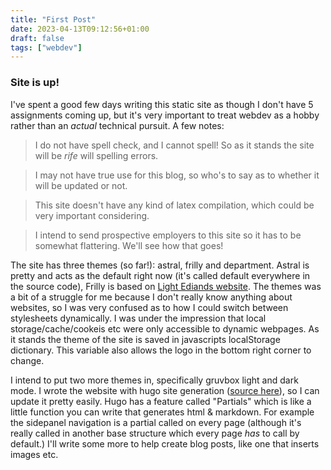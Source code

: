 ```yaml
---
title: "First Post"
date: 2023-04-13T09:12:56+01:00
draft: false
tags: ["webdev"]
---
```


### Site is up!

I've spent a good few days writing this static site as though I don't have 5 assignments coming up, but it's very important to treat webdev as a hobby rather than an _actual_ technical pursuit. A few notes:
> I do not have spell check, and I cannot spell! So as it stands the site will be _rife_ will spelling errors.  

> I may not have true use for this blog, so who's to say as to whether it will be updated or not.  

> This site doesn't have any kind of latex compilation, which could be very important considering.  

> I intend to send prospective employers to this site so it has to be somewhat flattering. We'll see how that goes!  

The site has three themes (so far!): astral, frilly and department. Astral is pretty and acts as the default right now (it's called default everywhere in the source code), Frilly is based on [Light Ediands website](https://www.ediand.xyz/). The themes was a bit of a struggle for me because I don't really know anything about websites, so I was very confused as to how I could switch between stylesheets dynamically. I was under the impression that local storage/cache/cookeis etc were only accessible to dynamic webpages. As it stands the theme of the site is saved in javascripts localStorage dictionary. This variable also allows the logo in the bottom right corner to change.

I intend to put two more themes in, specifically gruvbox light and dark mode. I wrote the website with hugo site generation ([source here](https://github.com/oisindavey/oisindavey.github.io)), so I can update it pretty easily. Hugo has a feature called "Partials" which is like a little function you can write that generates html & markdown. For example the sidepanel navigation is a partial called on every page (although it's really called in another base structure which every page _has_ to call by default.) I'll write some more to help create blog posts, like one that inserts images etc.

